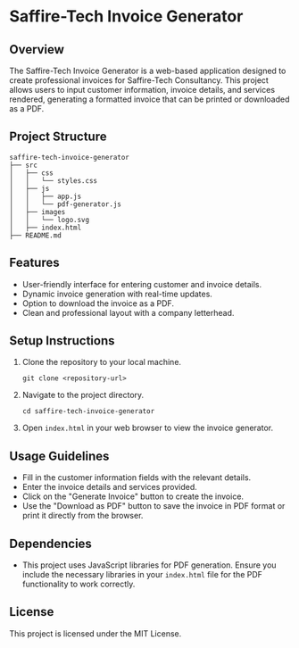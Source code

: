 # Saffire-Tech Invoice Generator

## Overview
The Saffire-Tech Invoice Generator is a web-based application designed to create professional invoices for Saffire-Tech Consultancy. This project allows users to input customer information, invoice details, and services rendered, generating a formatted invoice that can be printed or downloaded as a PDF.

## Project Structure
```
saffire-tech-invoice-generator
├── src
│   ├── css
│   │   └── styles.css
│   ├── js
│   │   ├── app.js
│   │   └── pdf-generator.js
│   ├── images
│   │   └── logo.svg
│   ├── index.html
├── README.md
```

## Features
- User-friendly interface for entering customer and invoice details.
- Dynamic invoice generation with real-time updates.
- Option to download the invoice as a PDF.
- Clean and professional layout with a company letterhead.

## Setup Instructions
1. Clone the repository to your local machine.
   ```
   git clone <repository-url>
   ```
2. Navigate to the project directory.
   ```
   cd saffire-tech-invoice-generator
   ```
3. Open `index.html` in your web browser to view the invoice generator.

## Usage Guidelines
- Fill in the customer information fields with the relevant details.
- Enter the invoice details and services provided.
- Click on the "Generate Invoice" button to create the invoice.
- Use the "Download as PDF" button to save the invoice in PDF format or print it directly from the browser.

## Dependencies
- This project uses JavaScript libraries for PDF generation. Ensure you include the necessary libraries in your `index.html` file for the PDF functionality to work correctly.

## License
This project is licensed under the MIT License.